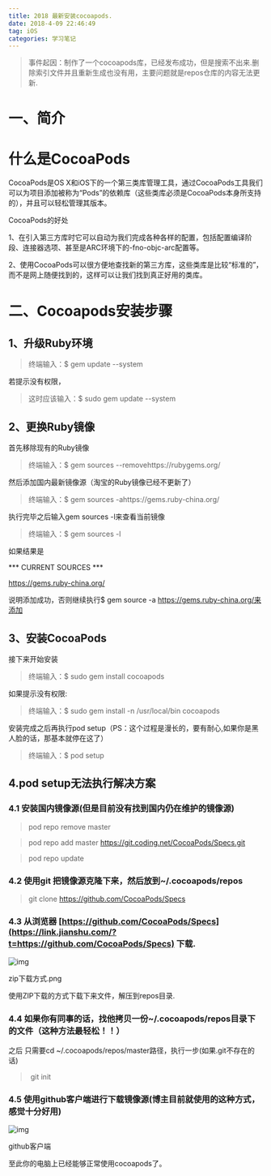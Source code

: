 ```yaml
---
title: 2018 最新安装cocoapods.
date: 2018-4-09 22:46:49
tag: iOS
categories: 学习笔记
---
```


> 事件起因：制作了一个cocoapods库，已经发布成功，但是搜索不出来.删除索引文件并且重新生成也没有用，主要问题就是repos仓库的内容无法更新.

# 一、简介

# 什么是CocoaPods

CocoaPods是OS X和iOS下的一个第三类库管理工具，通过CocoaPods工具我们可以为项目添加被称为“Pods”的依赖库（这些类库必须是CocoaPods本身所支持的），并且可以轻松管理其版本。

CocoaPods的好处

1、在引入第三方库时它可以自动为我们完成各种各样的配置，包括配置编译阶段、连接器选项、甚至是ARC环境下的-fno-objc-arc配置等。

2、使用CocoaPods可以很方便地查找新的第三方库，这些类库是比较“标准的”，而不是网上随便找到的，这样可以让我们找到真正好用的类库。

# 二、Cocoapods安装步骤

## 1、升级Ruby环境

> 终端输入：$ gem update --system

若提示没有权限，

> 这时应该输入：$ sudo gem update --system

## 2、更换Ruby镜像

首先移除现有的Ruby镜像

> 终端输入：$ gem sources --removehttps://rubygems.org/

然后添加国内最新镜像源（淘宝的Ruby镜像已经不更新了）

> 终端输入：$ gem sources -ahttps://gems.ruby-china.org/

执行完毕之后输入gem sources -l来查看当前镜像

> 终端输入：$ gem sources -l

如果结果是

*** CURRENT SOURCES ***

https://gems.ruby-china.org/

说明添加成功，否则继续执行$ gem source -a  https://gems.ruby-china.org/来添加

## 3、安装CocoaPods

接下来开始安装

> 终端输入：$ sudo gem install cocoapods

如果提示没有权限:

> 终端输入：$ sudo gem install -n /usr/local/bin cocoapods

安装完成之后再执行pod setup（PS：这个过程是漫长的，要有耐心,如果你是黑人脸的话，那基本就停在这了）

> 终端输入：$ pod setup

## 4.pod setup无法执行解决方案

### 4.1 安装国内镜像源(但是目前没有找到国内仍在维护的镜像源)

> pod repo remove master

> pod repo add master https://git.coding.net/CocoaPods/Specs.git

> pod repo update

### 4.2 使用git 把镜像源克隆下来，然后放到~/.cocoapods/repos

> git clone https://github.com/CocoaPods/Specs

### 4.3 从浏览器 [https://github.com/CocoaPods/Specs](https://link.jianshu.com/?t=https://github.com/CocoaPods/Specs) 下载.

![img](https://upload-images.jianshu.io/upload_images/1877622-b947ebd8335c8680.png?imageMogr2/auto-orient/strip%7CimageView2/2/w/700)

zip下载方式.png

使用ZIP下载的方式下载下来文件，解压到repos目录.

### 4.4 如果你有同事的话，找他拷贝一份~/.cocoapods/repos目录下的文件（这种方法最轻松！！）

之后 只需要cd ~/.cocoapods/repos/master路径，执行一步(如果.git不存在的话)

> ​    git init

### 4.5 使用github客户端进行下载镜像源(博主目前就使用的这种方式，感觉十分好用)

![img](https://upload-images.jianshu.io/upload_images/1877622-181805ef89d34a3f.jpg?imageMogr2/auto-orient/strip%7CimageView2/2/w/174)

github客户端

至此你的电脑上已经能够正常使用cocoapods了。